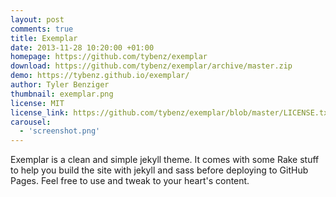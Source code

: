 ```yaml
---
layout: post
comments: true
title: Exemplar
date: 2013-11-28 10:20:00 +01:00
homepage: https://github.com/tybenz/exemplar
download: https://github.com/tybenz/exemplar/archive/master.zip
demo: https://tybenz.github.io/exemplar/
author: Tyler Benziger
thumbnail: exemplar.png
license: MIT
license_link: https://github.com/tybenz/exemplar/blob/master/LICENSE.txt
carousel:
  - 'screenshot.png'
---
```


Exemplar is a clean and simple jekyll theme. It comes with some Rake stuff to help you build the site with jekyll and sass before deploying to GitHub Pages. Feel free to use and tweak to your heart's content.
